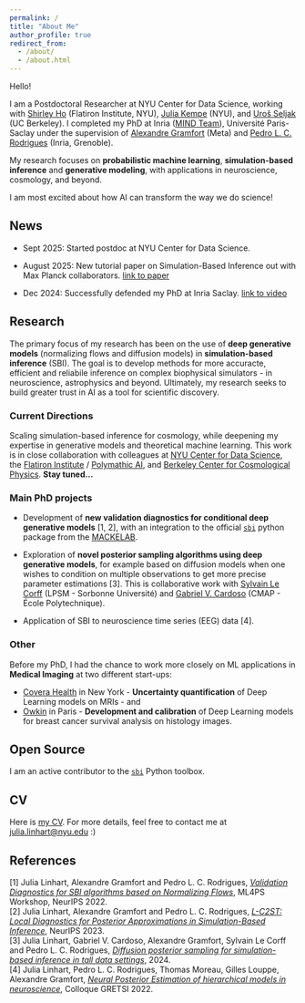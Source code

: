 ```yaml
---
permalink: /
title: "About Me"
author_profile: true
redirect_from:
  - /about/
  - /about.html
---
```


Hello!

I am a Postdoctoral Researcher at NYU Center for Data Science, working with [Shirley Ho](https://www.shirleyho.space/) (Flatiron Institute, NYU), [Julia Kempe](https://cims.nyu.edu/~kempe/) (NYU), and [Uroš Seljak](https://physics.berkeley.edu/people/faculty/uros-seljak) (UC Berkeley). 
I completed my PhD at Inria ([MIND Team](https://team.inria.fr/mind/)), Université Paris-Saclay under the supervision of [Alexandre Gramfort](https://alexandre.gramfort.net/) (Meta) and [Pedro L. C. Rodrigues](https://plcrodrigues.github.io/) (Inria, Grenoble). 

My research focuses on **probabilistic machine learning**, **simulation-based inference** and **generative modeling**, with applications in neuroscience, cosmology, and beyond. 

I am most excited about how AI can transform the way we do science! 

## News

- Sept 2025: Started postdoc at NYU Center for Data Science.

- August 2025: New tutorial paper on Simulation-Based Inference out with Max Planck collaborators. [link to paper](https://arxiv.org/abs/2508.12939)

- Dec 2024: Successfully defended my PhD at Inria Saclay. [link to video](https://www.youtube.com/watch?v=he1HbmhwGCw)

## Research

<!-- My research combines probabilistic machine learning and scientific applications, with a special focus on simulation-based inference and generative modeling.  -->
The primary focus of my research has been on the use of **deep generative models** (normalizing flows and diffusion models) in **simulation-based inference** (SBI). The goal is to develop methods for more accuracte, efficient and reliabile inference on complex biophysical simulators - in neuroscience, astrophysics and beyond. Ultimately, my research seeks to build greater trust in AI as a tool for scientific discovery. 

### Current Directions
Scaling simulation-based inference for cosmology, while deepening my expertise in generative models and theoretical machine learning. This work is in close collaboration with colleagues at [NYU Center for Data Science](https://cds.nyu.edu/), the [Flatiron Institute](https://www.simonsfoundation.org/flatiron/) / [Polymathic AI](https://polymathic-ai.org/), and [Berkeley Center for Cosmological Physics](https://bccp.berkeley.edu/). **Stay tuned…**

### Main PhD projects

- Development of **new validation diagnostics for conditional deep generative models** [1, 2], with an integration to the official [`sbi`](https://github.com/sbi-dev/sbi) python package from the [MACKELAB](https://www.mackelab.org/).
<!-- - A benchmark initiative for SBI algorithms in collaboration with the [MACKELAB](https://www.mackelab.org/) and Thomas Moreau. It combins the `sbibm` and `benchopt` packages, with the goal of standardized and maintained SBI methods, and an easy to use benchmark framework with open source code and reproducible results.-->
- Exploration of **novel posterior sampling algorithms using deep generative models**, for example based on diffusion models when one wishes to condition on multiple observations to get more precise parameter estimations [3]. This is collaborative work with [Sylvain Le Corff](https://sylvainlc.github.io/) (LPSM - Sorbonne Université) and [Gabriel V. Cardoso](https://gabrielvc.github.io/) (CMAP - École Polytechnique). 
<!-- Ongoing work with Marylou Gabrié and Louis Grenioux explores the use and combination of energy based models (EBMs) and normalizing flows for the sampling of highly structured posterior distributions. -->
- Application of SBI to neuroscience time series (EEG) data [4].

### Other 
Before my PhD, I had the chance to work more closely on ML applications in **Medical Imaging** at two different start-ups:
- [Covera Health](https://www.coverahealth.com/) in New York - **Uncertainty quantification** of Deep Learning models on MRIs - and 
- [Owkin](https://www.owkin.com/) in Paris - **Development and calibration** of Deep Learning models for breast cancer survival analysis on histology images.

## Open Source 
I am an active contributor to the [`sbi`](https://github.com/sbi-dev/sbi) Python toolbox.

## CV

Here is [my CV](/files/Research_CV_Linhart.pdf). For more details, feel free to contact me at julia.linhart@nyu.edu :)




<!-- ## Funding

My PhD project is part of the [ED STIC](https://www.universite-paris-saclay.fr/ecoles-doctorales/sciences-et-technologies-de-linformation-et-de-la-communication-stic) doctoral school at Université Paris-Saclay. As the first-placed candidate of my year, I am recipient of the *Pierre-Aguilar Scholarship* of the [Capital Fund Management (CFM)](https://www.fondation-cfm.org/). -->

## References

[1] Julia Linhart, Alexandre Gramfort and Pedro L. C. Rodrigues, [*Validation Diagnostics for SBI algorithms based on Normalizing Flows*](https://arxiv.org/abs/2211.09602), ML4PS Workshop, NeurIPS 2022.\
[2] Julia Linhart, Alexandre Gramfort and Pedro L. C. Rodrigues, [*L-C2ST: Local Diagnostics for Posterior Approximations in Simulation-Based Inference*](https://arxiv.org/abs/2306.03580), NeurIPS 2023.\
[3] Julia Linhart, Gabriel V. Cardoso, Alexandre Gramfort, Sylvain Le Corff and Pedro L. C. Rodrigues, [*Diffusion posterior sampling for simulation-based inference in tall data settings*](https://arxiv.org/abs/2404.07593), 2024.\
[4] Julia Linhart, Pedro L. C. Rodrigues, Thomas Moreau, Gilles Louppe, Alexandre Gramfort,
[*Neural Posterior Estimation of hierarchical models in neuroscience*](https://hal.science/hal-03858828/file/Gretsi_2022_HNPE.pdf), Colloque GRETSI 2022.